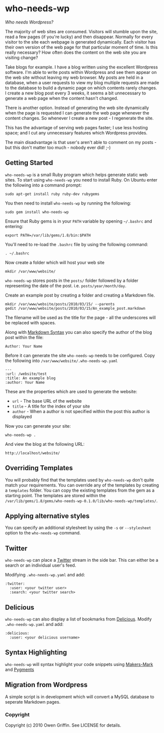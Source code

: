 # who-needs-wp
_Who needs Wordpress?_
 
The majority of web sites are consumed. Visitors will stumble upon the site, read a few pages (if you're lucky) and then disappear. Normally for every visitor to the site each webpage is generated dynamically. Each visitor has their own version of the web page for that particular moment of time. Is this really necessary? How often does the content on the web site you are visiting change?

Take blogs for example. I have a blog written using the excellent Wordpress software. I'm able to write posts within Wordpress and see them appear on the web site without leaving my web browser. My posts are held in a database, when a user requests to view my blog multiple requests are made to the database to build a dynamic page on which contents rarely changes. I create a new blog post every 3 weeks, it seems a bit unnecessary to generate a web page when the content hasn't changed.

There is another option. Instead of generating the web site dynamically when the page is requested I can generate the web page whenever the content changes. So whenever I create a new post - I regenerate the site. 

This has the advantage of serving web pages faster; I use less hosting space; and I cut any unnecessary features which Wordpress provides.

The main disadvantage is that user's aren't able to comment on my posts - but this don't matter too much - nobody ever did! ;-)

## Getting Started

`who-needs-wp` is a small Ruby program which helps generate static web sites. To start using `who-needs-wp` you need to install Ruby. On Ubuntu enter the following into a command prompt:

    sudo apt-get install ruby ruby-dev rubygems
    
You then need to install `who-needs-wp` by running the following:

    sudo gem install who-needs-wp
    
Ensure that Ruby gems is in your `PATH` variable by opening `~/.bashrc` and entering:

    export PATH=/var/lib/gems/1.8/bin:$PATH

You'll need to re-load the `.bashrc` file by using the following command:

    . ~/.bashrc
    
Now create a folder which will host your web site

    mkdir /var/www/website/
    
`who-needs-wp` stores posts in the `posts/` folder followed by a folder representing the date of the post. i.e. `posts/year/month/day`.

Create an example post by creating a folder and creating a Markdown file.

    mkdir /var/www/website/posts/2010/03/15/ --parents
    gedit /var/www/website/posts/2010/03/15/An_example_post.markdown
    
The filename will be used as the title for the page - all the underscores will be replaced with spaces.

Along with [Markdown Syntax][MarkdownSyntax] you can also specify the author of the blog post within the file:

    Author: Your Name

Before it can generate the site `who-needs-wp` needs to be configured. Copy the following into `/var/www/website/.who-needs-wp.yaml`

    --- 
    :url: /website/test
    :title: An example blog
    :author: Your Name

These are the properties which are used to generate the website:

* `url` - The base URL of the website
* `title` - A title for the index of your site
* `author` - When a author is not specified within the post this author is displayed

Now you can generate your site:

    who-needs-wp .
    
And view the blog at the following URL:

    http://localhost/website/

## Overriding Templates

You will probably find that the templates used by `who-needs-wp` don't quite match your requirements. You can override any of the templates by creating a `templates` folder. You can copy the existing templates from the gem as a starting point. The templates are stored within the `/var/lib/gems/1.8/gems/who-needs-wp-0.1.0/lib/who-needs-wp/templates/`. 

## Applying alternative styles

You can specify an additional stylesheet by using the `-s` or `--stylesheet` option to the `who-needs-wp` command.

## Twitter

`who-needs-wp` can place a [Twitter][Twitter] stream in the side bar. This can either be a search or an individual user's feed.

Modifying `.who-needs-wp.yaml` and add:

    :twitter:
      :user: <your twitter user>
      :search: <your twitter search>
      
## Delicious

`who-needs-wp` can also display a list of bookmarks from [Delicious][Delicious]. Modify `.who-needs-wp.yaml` and add:

    :delicious:
      :user: <your delicious username>

## Syntax Highlighting

`who-needs-wp` will syntax highlight your code snippets using [Makers-Mark][MakersMark] and [Pygments][Pygments]

## Migration from Wordpress

A simple script is in development which will convert a MySQL database to seperate Markdown pages.

### Copyright

Copyright (c) 2010 Owen Griffin. See LICENSE for details.

[Markdown]: http://daringfireball.net/projects/markdown/
[MarkdownSyntax]: http://daringfireball.net/projects/markdown/syntax
[Delicious]: http://del.icio.us/
[Twitter]: http://twitter.com/
[MakersMark]: http://github.com/nakajima/makers-mark
[Pygments]: http://pygments.org/
